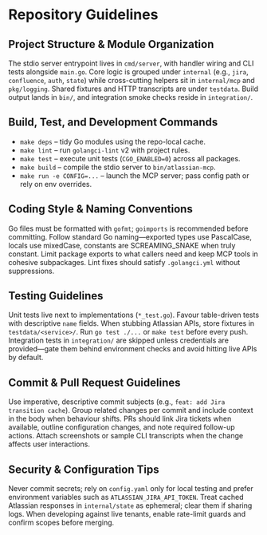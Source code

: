 # Repository Guidelines

## Project Structure & Module Organization
The stdio server entrypoint lives in `cmd/server`, with handler wiring and CLI tests alongside `main.go`. Core logic is grouped under `internal` (e.g., `jira`, `confluence`, `auth`, `state`) while cross-cutting helpers sit in `internal/mcp` and `pkg/logging`. Shared fixtures and HTTP transcripts are under `testdata`. Build output lands in `bin/`, and integration smoke checks reside in `integration/`.

## Build, Test, and Development Commands
- `make deps` – tidy Go modules using the repo-local cache.
- `make lint` – run `golangci-lint` v2 with project rules.
- `make test` – execute unit tests (`CGO_ENABLED=0`) across all packages.
- `make build` – compile the stdio server to `bin/atlassian-mcp`.
- `make run -e CONFIG=...` – launch the MCP server; pass config path or rely on env overrides.

## Coding Style & Naming Conventions
Go files must be formatted with `gofmt`; `goimports` is recommended before committing. Follow standard Go naming—exported types use PascalCase, locals use mixedCase, constants are SCREAMING_SNAKE when truly constant. Limit package exports to what callers need and keep MCP tools in cohesive subpackages. Lint fixes should satisfy `.golangci.yml` without suppressions.

## Testing Guidelines
Unit tests live next to implementations (`*_test.go`). Favour table-driven tests with descriptive `name` fields. When stubbing Atlassian APIs, store fixtures in `testdata/<service>/`. Run `go test ./...` or `make test` before every push. Integration tests in `integration/` are skipped unless credentials are provided—gate them behind environment checks and avoid hitting live APIs by default.

## Commit & Pull Request Guidelines
Use imperative, descriptive commit subjects (e.g., `feat: add Jira transition cache`). Group related changes per commit and include context in the body when behaviour shifts. PRs should link Jira tickets when available, outline configuration changes, and note required follow-up actions. Attach screenshots or sample CLI transcripts when the change affects user interactions.

## Security & Configuration Tips
Never commit secrets; rely on `config.yaml` only for local testing and prefer environment variables such as `ATLASSIAN_JIRA_API_TOKEN`. Treat cached Atlassian responses in `internal/state` as ephemeral; clear them if sharing logs. When developing against live tenants, enable rate-limit guards and confirm scopes before merging.
